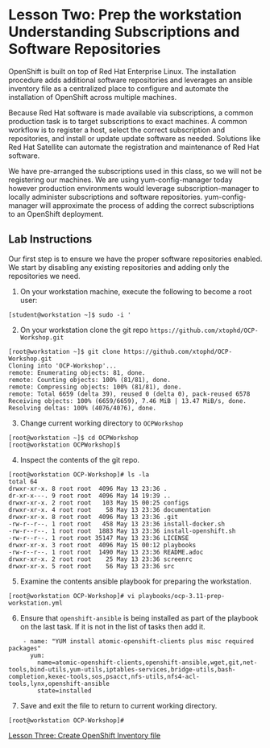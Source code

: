 # Lesson Two: Prep the workstation Understanding Subscriptions and Software Repositories

OpenShift is built on top of Red Hat Enterprise Linux. The installation procedure adds additional software repositories and leverages an ansible inventory file as a centralized place to configure and automate the installation of OpenShift across multiple machines.

Because Red Hat software is made available via subscriptions, a common production task is to target subscriptions to exact machines. A common workflow is to register a host, select the correct subscription and repositories, and install or update update software as needed. Solutions like Red Hat Satellite can automate the registration and maintenance of Red Hat software. 

We have pre-arranged the subscriptions used in this class, so we will not be registering our machines. We are using yum-config-manager today however production environments would leverage subscription-manager to locally administer subscriptions and software repositories. yum-config-manager will approximate the process of adding the correct subscriptions to an OpenShift deployment.

## Lab Instructions
Our first step is to ensure we have the proper software repositories enabled. We start by disabling any existing repositories and adding only the repositories we need. 

1. On your workstation machine, execute the following to become a root user:
```
[student@workstation ~]$ sudo -i '
```

2. On your workstation clone the git repo ```https://github.com/xtophd/OCP-Workshop.git```
```
[root@workstation ~]$ git clone https://github.com/xtophd/OCP-Workshop.git
Cloning into 'OCP-Workshop'...
remote: Enumerating objects: 81, done.
remote: Counting objects: 100% (81/81), done.
remote: Compressing objects: 100% (81/81), done.
remote: Total 6659 (delta 39), reused 0 (delta 0), pack-reused 6578
Receiving objects: 100% (6659/6659), 7.46 MiB | 13.47 MiB/s, done.
Resolving deltas: 100% (4076/4076), done.
```
3. Change current working directory to ```OCPWorkshop```

```
[root@workstation ~]$ cd OCPWorkshop
[root@workstation OCPWorkshop]$
```
4. Inspect the contents of the git repo.
```
[root@workstation OCP-Workshop]# ls -la
total 64
drwxr-xr-x. 8 root root  4096 May 13 23:36 .
dr-xr-x---. 9 root root  4096 May 14 19:39 ..
drwxr-xr-x. 2 root root   103 May 15 00:25 configs
drwxr-xr-x. 4 root root    58 May 13 23:36 documentation
drwxr-xr-x. 8 root root  4096 May 13 23:36 .git
-rw-r--r--. 1 root root   458 May 13 23:36 install-docker.sh
-rw-r--r--. 1 root root  1883 May 13 23:36 install-openshift.sh
-rw-r--r--. 1 root root 35147 May 13 23:36 LICENSE
drwxr-xr-x. 3 root root  4096 May 15 00:12 playbooks
-rw-r--r--. 1 root root  1490 May 13 23:36 README.adoc
drwxr-xr-x. 2 root root    25 May 13 23:36 screenrc
drwxr-xr-x. 5 root root    56 May 13 23:36 src
```

5. Examine the contents ansible playbook for preparing the workstation.  
```
[root@workstation OCP-Workshop]# vi playbooks/ocp-3.11-prep-workstation.yml
```

6. Ensure that ```openshift-ansible``` is being installed as part of the playbook on the last task. If it is not in the list of tasks then add it.
```
    - name: "YUM install atomic-openshift-clients plus misc required packages"
      yum:
        name=atomic-openshift-clients,openshift-ansible,wget,git,net-tools,bind-utils,yum-utils,iptables-services,bridge-utils,bash-completion,kexec-tools,sos,psacct,nfs-utils,nfs4-acl-tools,lynx,openshift-ansible
        state=installed
```
7. Save and exit the file to return to current working directory.
```
[root@workstation OCP-Workshop]#
```

[Lesson Three: Create OpenShift Inventory file](03-lesson-create_inventory.md)
